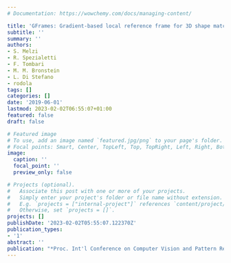 ```yaml
---
# Documentation: https://wowchemy.com/docs/managing-content/

title: 'GFrames: Gradient-based local reference frame for 3D shape matching'
subtitle: ''
summary: ''
authors:
- S. Melzi
- R. Spezialetti
- F. Tombari
- M. M. Bronstein
- L. Di Stefano
- rodola
tags: []
categories: []
date: '2019-06-01'
lastmod: 2023-02-02T06:55:07+01:00
featured: false
draft: false

# Featured image
# To use, add an image named `featured.jpg/png` to your page's folder.
# Focal points: Smart, Center, TopLeft, Top, TopRight, Left, Right, BottomLeft, Bottom, BottomRight.
image:
  caption: ''
  focal_point: ''
  preview_only: false

# Projects (optional).
#   Associate this post with one or more of your projects.
#   Simply enter your project's folder or file name without extension.
#   E.g. `projects = ["internal-project"]` references `content/project/deep-learning/index.md`.
#   Otherwise, set `projects = []`.
projects: []
publishDate: '2023-02-02T05:55:07.122370Z'
publication_types:
- '1'
abstract: ''
publication: "*Proc. Int'l Conference on Computer Vision and Pattern Recognition (CVPR)*"
---
```

